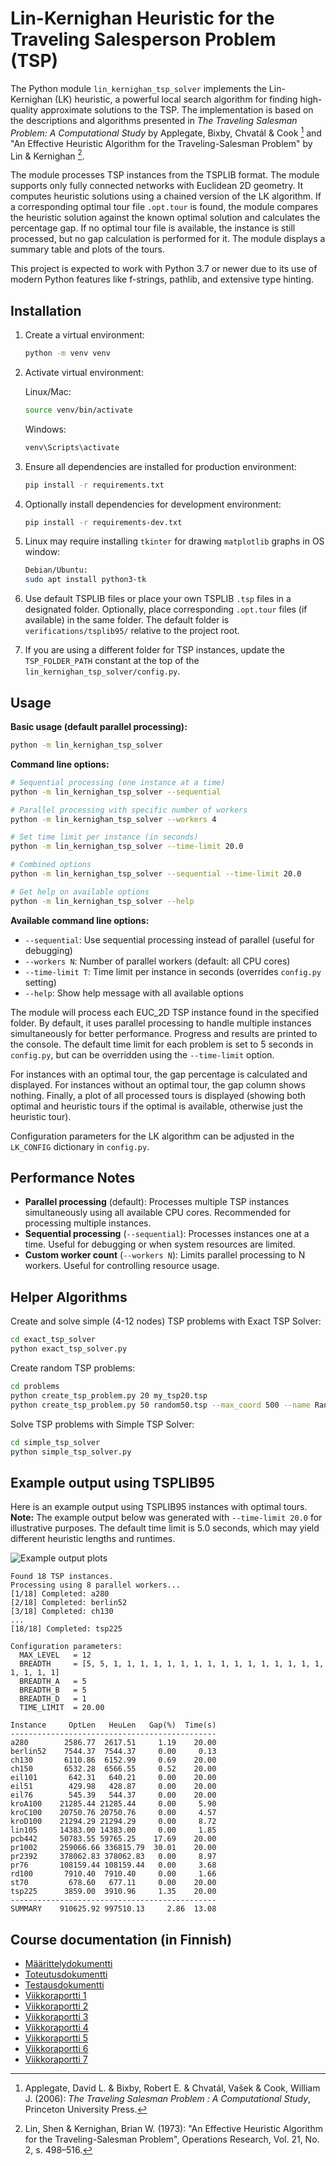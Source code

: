 # Lin-Kernighan Heuristic for the Traveling Salesperson Problem (TSP)

The Python module `lin_kernighan_tsp_solver` implements the Lin-Kernighan (LK) heuristic, a
powerful local search algorithm for finding high-quality approximate solutions to the TSP.
The implementation is based on the descriptions and algorithms presented in _The Traveling
Salesman Problem: A Computational Study_ by Applegate, Bixby, Chvatál & Cook [^1] and
"An Effective Heuristic Algorithm for the Traveling-Salesman Problem" by Lin & Kernighan [^2].

The module processes TSP instances from the TSPLIB format. The module supports only fully
connected networks with Euclidean 2D geometry. It computes heuristic solutions
using a chained version of the LK algorithm. If a corresponding optimal tour file
`.opt.tour` is found, the module compares the heuristic solution
against the known optimal solution and calculates the percentage gap. If no optimal
tour file is available, the instance is still processed, but no gap calculation is
performed for it. The module displays a summary table and plots of the tours.

This project is expected to work with Python 3.7 or newer due to its use of modern Python features like f-strings, pathlib, and extensive type hinting.

## Installation

1.  Create a virtual environment:
    ```bash
    python -m venv venv
    ```

2.  Activate virtual environment:

    Linux/Mac:
    ```bash
    source venv/bin/activate
    ```

    Windows:
    ```bash
    venv\Scripts\activate
    ```

3.  Ensure all dependencies are installed for production environment:
    ```bash
    pip install -r requirements.txt
    ```

4.  Optionally install dependencies for development environment:
    ```bash
    pip install -r requirements-dev.txt
    ```

5.  Linux may require installing `tkinter` for drawing `matplotlib` graphs in OS window:
    ```bash
    Debian/Ubuntu:
    sudo apt install python3-tk
    ```

6.  Use default TSPLIB files or place your own TSPLIB `.tsp` files in a designated folder.
    Optionally, place corresponding `.opt.tour` files (if available) in the same
    folder. The default folder is `verifications/tsplib95/` relative to the project root.

7.  If you are using a different folder for TSP instances, update the `TSP_FOLDER_PATH`
    constant at the top of the `lin_kernighan_tsp_solver/config.py`.

## Usage

**Basic usage (default parallel processing):**
```bash
python -m lin_kernighan_tsp_solver
```

**Command line options:**
```bash
# Sequential processing (one instance at a time)
python -m lin_kernighan_tsp_solver --sequential

# Parallel processing with specific number of workers
python -m lin_kernighan_tsp_solver --workers 4

# Set time limit per instance (in seconds)
python -m lin_kernighan_tsp_solver --time-limit 20.0

# Combined options
python -m lin_kernighan_tsp_solver --sequential --time-limit 20.0

# Get help on available options
python -m lin_kernighan_tsp_solver --help
```

**Available command line options:**
- `--sequential`: Use sequential processing instead of parallel (useful for debugging)
- `--workers N`: Number of parallel workers (default: all CPU cores)
- `--time-limit T`: Time limit per instance in seconds (overrides `config.py` setting)
- `--help`: Show help message with all available options

The module will process each EUC_2D TSP instance found in the specified folder. By default, 
it uses parallel processing to handle multiple instances simultaneously for better performance.
Progress and results are printed to the console. The default time limit for each problem is 
set to 5 seconds in `config.py`, but can be overridden using the `--time-limit` option.

For instances with an optimal tour, the gap percentage is calculated and displayed. For 
instances without an optimal tour, the gap column shows nothing. Finally, a plot of all 
processed tours is displayed (showing both optimal and heuristic tours if the optimal is 
available, otherwise just the heuristic tour).

Configuration parameters for the LK algorithm can be adjusted in the `LK_CONFIG` dictionary 
in `config.py`.

## Performance Notes

- **Parallel processing** (default): Processes multiple TSP instances simultaneously using all available CPU cores. Recommended for processing multiple instances.
- **Sequential processing** (`--sequential`): Processes instances one at a time. Useful for debugging or when system resources are limited.
- **Custom worker count** (`--workers N`): Limits parallel processing to N workers. Useful for controlling resource usage.

## Helper Algorithms

Create and solve simple (4-12 nodes) TSP problems with Exact TSP Solver:
```bash
cd exact_tsp_solver
python exact_tsp_solver.py
```

Create random TSP problems:
```bash
cd problems
python create_tsp_problem.py 20 my_tsp20.tsp
python create_tsp_problem.py 50 random50.tsp --max_coord 500 --name Random50
```

Solve TSP problems with Simple TSP Solver:
```bash
cd simple_tsp_solver
python simple_tsp_solver.py
```

## Example output using TSPLIB95

Here is an example output using TSPLIB95 instances with optimal tours.
**Note:** The example output below was generated with `--time-limit 20.0` for illustrative purposes. The default time limit is 5.0 seconds, which may yield different heuristic lengths and runtimes.

![Example output plots](/images/lk_verifications_tsplib95_20s_2025-07-01.png)

```
Found 18 TSP instances.
Processing using 8 parallel workers...
[1/18] Completed: a280
[2/18] Completed: berlin52
[3/18] Completed: ch130
...
[18/18] Completed: tsp225

Configuration parameters:
  MAX_LEVEL   = 12
  BREADTH     = [5, 5, 1, 1, 1, 1, 1, 1, 1, 1, 1, 1, 1, 1, 1, 1, 1, 1, 1, 1, 1, 1]
  BREADTH_A   = 5
  BREADTH_B   = 5
  BREADTH_D   = 1
  TIME_LIMIT  = 20.00

Instance     OptLen   HeuLen   Gap(%)  Time(s)
----------------------------------------------
a280        2586.77  2617.51     1.19    20.00
berlin52    7544.37  7544.37     0.00     0.13
ch130       6110.86  6152.99     0.69    20.00
ch150       6532.28  6566.55     0.52    20.00
eil101       642.31   640.21     0.00    20.00
eil51        429.98   428.87     0.00    20.00
eil76        545.39   544.37     0.00    20.00
kroA100    21285.44 21285.44     0.00     5.90
kroC100    20750.76 20750.76     0.00     4.57
kroD100    21294.29 21294.29     0.00     8.72
lin105     14383.00 14383.00     0.00     1.85
pcb442     50783.55 59765.25    17.69    20.00
pr1002     259066.66 336815.79  30.01    20.00
pr2392     378062.83 378062.83   0.00     8.97
pr76       108159.44 108159.44   0.00     3.68
rd100       7910.40  7910.40     0.00     1.66
st70         678.60   677.11     0.00    20.00
tsp225      3859.00  3910.96     1.35    20.00
----------------------------------------------
SUMMARY    910625.92 997510.13     2.86  13.08
```

## Course documentation (in Finnish)

-   [Määrittelydokumentti](/documentation/requirements_specification.md)
-   [Toteutusdokumentti](/documentation/implementation_specification.md)
-   [Testausdokumentti](/documentation/testing_specification.md)
-   [Viikkoraportti 1](/reports/weekly_report_1.md)
-   [Viikkoraportti 2](/reports/weekly_report_2.md)
-   [Viikkoraportti 3](/reports/weekly_report_3.md)
-   [Viikkoraportti 4](/reports/weekly_report_4.md)
-   [Viikkoraportti 5](/reports/weekly_report_5.md)
-   [Viikkoraportti 6](/reports/weekly_report_6.md)
-   [Viikkoraportti 7](/reports/weekly_report_7.md)

[^1]: Applegate, David L. & Bixby, Robert E. & Chvatál, Vašek & Cook, William J. (2006): _The Traveling Salesman Problem : A Computational Study_, Princeton University Press.

[^2]: Lin, Shen & Kernighan, Brian W. (1973): "An Effective Heuristic Algorithm for the Traveling-Salesman Problem", Operations Research, Vol. 21, No. 2, s. 498–516.
